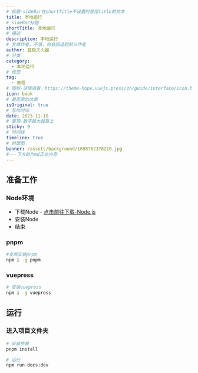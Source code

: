 ```yaml
---
# 标题-sideBar在shortTitle不设置时使用title的文本
title: 本地运行
# sideBar标题
shortTitle: 本地运行
# 描述
description: 本地运行
# 文章作者，不填，则会回退到默认作者
author: 蓝色灭火器
# 分类
category: 
  - 本地运行
# 标签
tag: 
  - 教程
# 图标-详情请看：https://theme-hope.vuejs.press/zh/guide/interface/icon.html
icon: book
# 是否原创文章
isOriginal: true
# 写作时间
date: 2023-11-10
# 置顶-数字越大越靠上
sticky: 9
# 时间线
timeline: true
# 封面图
banner: /assets/background/1698762378210.jpg
#---下方的为md正文内容
---
```


## 准备工作

### Node环境

- 下载Node - [点击前往下载-Node.js](https://nodejs.org/en)
- 安装Node
- 结束

### pnpm

```sh
#全局安装pnpm
npm i -g pnpm
```

### vuepress

```sh
# 安装vuepress
npm i -g vuepress
```

## 运行

### 进入项目文件夹

```sh
# 安装依赖
pnpm install

# 运行
npm run docs:dev
```
